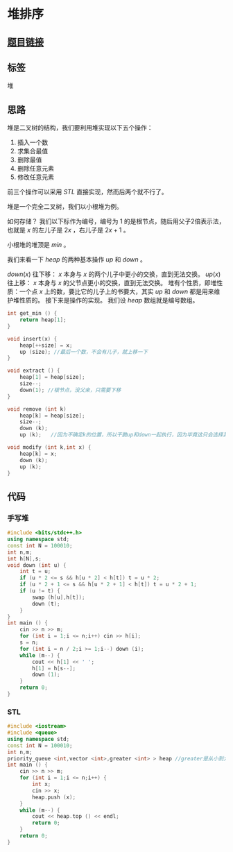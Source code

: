 # 堆排序
## [题目链接](https://www.acwing.com/problem/content/840/)
## 标签
堆
## 思路
堆是二叉树的结构，我们要利用堆实现以下五个操作：
1. 插入一个数
2. 求集合最值
3. 删除最值
4. 删除任意元素
5. 修改任意元素

前三个操作可以采用 $STL$ 直接实现，然而后两个就不行了。

堆是一个完全二叉树，我们以小根堆为例。

如何存储？
我们以下标作为编号，编号为 $1$ 的是根节点，随后用父子2倍表示法，也就是 $x$ 的左儿子是 $2x$ ，右儿子是 $2x+1$ 。

小根堆的堆顶是 $min$ 。

我们来看一下 $heap$ 的两种基本操作 $up$ 和 $down$ 。

$down(x)$ 往下移： $x$ 本身与 $x$ 的两个儿子中更小的交换，直到无法交换。
$up(x)$ 往上移： $x$ 本身与 $x$ 的父节点更小的交换，直到无法交换。
堆有个性质，即堆性质：一个点 $x$ 上的数，要比它的儿子上的书要大，其实 $up$ 和 $down$ 都是用来维护堆性质的。
接下来是操作的实现。
我们设 $heap$ 数组就是编号数组。
```cpp
int get_min () {
    return heap[1];
}
```
```cpp
void insert(x) {
    heap[++size] = x;
    up (size); //最后一个数，不会有儿子，就上移一下
}
```
```cpp
void extract () {
    heap[1] = heap[size];
    size--;
    down(1); //根节点，没父亲，只需要下移
}
```
```cpp
void remove (int k)
    heap[k] = heap[size];
    size--;
    down (k);
    up (k);   //因为不确定k的位置，所以干脆up和down一起执行，因为毕竟这只会选择其中一个执行。
```
```cpp
void modify (int k,int x) {
    heap[k] = x;
    down (k);
    up (k);
}
```
## 代码
### 手写堆
```cpp
#include <bits/stdc++.h>
using namespace std;
const int N = 100010;
int n,m;
int h[N],s;
void down (int u) {
	int t = u;
	if (u * 2 <= s && h[u * 2] < h[t]) t = u * 2;
	if (u * 2 + 1 <= s && h[u * 2 + 1] < h[t]) t = u * 2 + 1;
	if (u != t) {
		swap (h[u],h[t]);
		down (t);
	}
}
int main () {
	cin >> n >> m;
	for (int i = 1;i <= n;i++) cin >> h[i];
	s = n;
	for (int i = n / 2;i >= 1;i--) down (i);
	while (m--) {
		cout << h[1] << ' ';
		h[1] = h[s--];
		down (1);
	}
	return 0;
}
```
### STL
```cpp
#include <iostream>
#include <queue>
using namespace std;
const int N = 100010;
int n,m;
priority_queue <int,vector <int>,greater <int> > heap //greater是从小到大的意思，less从大到小的意思
int main () {
	cin >> n >> m;
	for (int i = 1;i <= n;i++) {
		int x;
		cin >> x;
		heap.push (x);
	}
	while (m--) {
		cout << heap.top () << endl;
		return 0;
	}
	return 0;
}
```